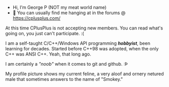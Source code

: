 - Hi, I’m George P (NOT my meat world name)
- 👀 You can usually find me hanging at in the forums @ https://cplusplus.com/

At this time CPlusPlus is not accepting new members.  You can read what's going on, you just can't participate. :(

I am a self-taught C/C++/Windows API programming ***hobbyist***, been learning for decades.  Started before C++98 was adopted, when the only C++ was ANSI C++.  Yeah, that long ago.

I am certainly a *"noob"* when it comes to git and github. :Þ

My profile picture shows my current feline, a very aloof and ornery netured male that sometimes answers to the name of "Smokey."
